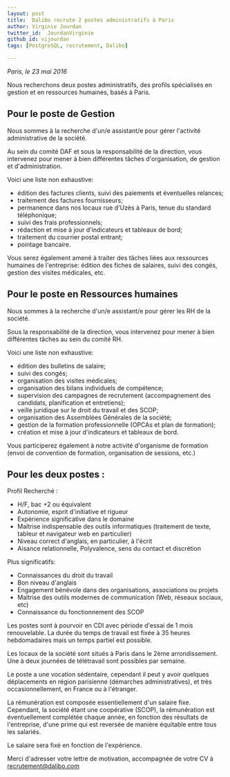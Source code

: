 ```yaml
---
layout: post
title:  Dalibo recrute 2 postes administratifs à Paris
author: Virginie Jourdan
twitter_id:  JourdanVirginie   
github_id: vijourdan
tags: [PostgreSQL, recrutement, Dalibo]

---
```

*Paris, le 23 mai 2016*

Nous recherchons deux postes administratifs, des profils spécialisés en gestion et en ressources humaines, basés à Paris.


<!--MORE-->

## Pour le poste de Gestion

Nous sommes à la recherche d'un/e assistant/e pour gérer l'activité administrative de la société.

Au sein du comité DAF et sous la responsabilité de la direction, vous intervenez pour mener à bien différentes tâches d'organisation, de gestion et d'administration. 

Voici une liste non exhaustive:

  * édition des factures clients, suivi des paiements et éventuelles relances;
  * traitement des factures fournisseurs;
  * permanence dans nos locaux rue d'Uzès à Paris, tenue du standard téléphonique;
  * suivi des frais professionnels;
  * rédaction et mise à jour d'indicateurs et tableaux de bord;
  * traitement du courrier postal entrant;
  * pointage bancaire.

Vous serez également amené à traiter des tâches liées aux ressources humaines de l'entreprise: édition des fiches de salaires, suivi des congés, gestion des visites médicales, etc.


## Pour le poste en Ressources humaines

Nous sommes à la recherche d'un/e assistant/e pour gérer les RH de la société.

Sous la responsabilité de la direction, vous intervenez pour mener à bien différentes tâches au sein du comité RH.

Voici une liste non exhaustive:

  * édition des bulletins de salaire;
  * suivi des congés; 
  * organisation des visites médicales;
  * organisation des bilans individuels de compétence;
  * supervision des campagnes de recrutement (accompagnement des candidats, planification et entretiens);
  * veille juridique sur le droit du travail et des SCOP;
  * organisation des Assemblées Générales de la société;
  * gestion de la formation professionnelle (OPCAs et plan de formation);
  * création et mise à jour d'indicateurs et tableaux de bord.

Vous participerez également à notre activité d'organisme de formation (envoi de convention de formation, organisation de sessions, etc.)


## Pour les deux postes :

Profil Recherché :

  * H/F, bac +2 ou équivalent
  * Autonomie, esprit d'initiative et rigueur
  * Expérience significative dans le domaine
  * Maîtrise indispensable des outils informatiques (traitement de texte, tableur et navigateur web en particulier)
  * Niveau correct d'anglais, en particulier, à l'écrit
  * Aisance relationnelle, Polyvalence, sens du contact et discrétion

Plus significatifs:

  * Connaissances du droit du travail 
  * Bon niveau d'anglais
  * Engagement bénévole dans des organisations, associations ou projets
  * Maîtrise des outils modernes de communication (Web, réseaux sociaux, etc)
  * Connaissance du fonctionnement des SCOP


Les postes sont à pourvoir en CDI avec période d'essai de 1 mois renouvelable. La durée du temps de travail est fixée à 35 heures hebdomadaires mais un temps partiel est possible.

Les locaux de la société sont situés à Paris dans le 2ème arrondissement. Une à deux journées de télétravail sont possibles par semaine.

Le poste a une vocation sédentaire, cependant il peut y avoir quelques déplacements en région parisienne (démarches administratives), et très occasionnellement, en France ou à l'étranger.

La rémunération est composée essentiellement d'un salaire fixe. Cependant, la société étant une coopérative (SCOP), la rémunération est éventuellement complétée chaque année, en fonction des résultats de l'entreprise, d'une prime qui est reversée de manière équitable entre tous les salariés.

Le salaire sera fixé en fonction de l'expérience.

Merci d'adresser votre lettre de motivation, accompagnée de votre CV à [recrutement@dalibo.com](mailto:recrutement@dalibo.com)
